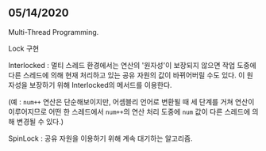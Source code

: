 ## 05/14/2020

Multi-Thread Programming.

Lock 구현

Interlocked : 멀티 스레드 환경에서는 연산의 '원자성'이 보장되지 않으면 작업 도중에 다른 스레드에 의해 현재 처리하고 있는 공유 자원의 값이 바뀌어버릴 수도 있다. 이 원자성을 보장하기 위해 Interlocked의 메서드를 이용한다.

(예 : `num++` 연산은 단순해보이지만, 어셈블리 언어로 변환될 때 세 단계를 거쳐 연산이 이루어지므로 어떤 한 스레드에서 `num++`의 연산 처리 도중에 `num` 값이 다른 스레드에 의해 변경될 수 있다.)

SpinLock : 공유 자원을 이용하기 위해 계속 대기하는 알고리즘.
